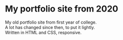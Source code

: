 # My portfolio site from 2020
My old portfolio site from first year of college.<br/>
A lot has changed since then, to put it lightly.<br/>
Written in HTML and CSS, responsive.
